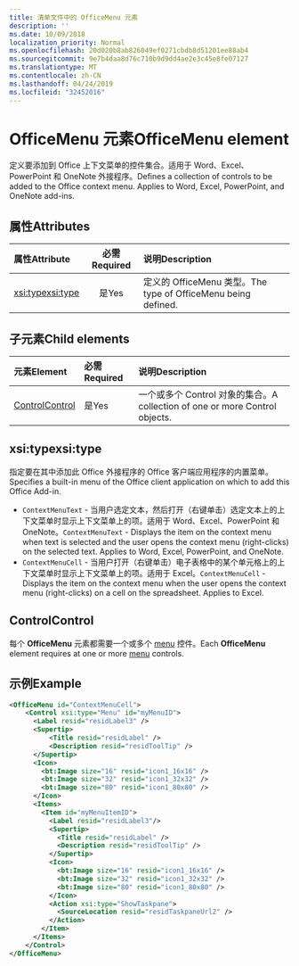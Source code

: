 ```yaml
---
title: 清单文件中的 OfficeMenu 元素
description: ''
ms.date: 10/09/2018
localization_priority: Normal
ms.openlocfilehash: 20d020b8ab826049ef0271cbdb8d51201ee88ab4
ms.sourcegitcommit: 9e7b4daa8d76c710b9d9dd4ae2e3c45e8fe07127
ms.translationtype: MT
ms.contentlocale: zh-CN
ms.lasthandoff: 04/24/2019
ms.locfileid: "32452016"
---
```

# <a name="officemenu-element"></a><span data-ttu-id="d635f-102">OfficeMenu 元素</span><span class="sxs-lookup"><span data-stu-id="d635f-102">OfficeMenu element</span></span>

<span data-ttu-id="d635f-p101">定义要添加到 Office 上下文菜单的控件集合。适用于 Word、Excel、PowerPoint 和 OneNote 外接程序。</span><span class="sxs-lookup"><span data-stu-id="d635f-p101">Defines a collection of controls to be added to the Office context menu. Applies to Word, Excel, PowerPoint, and OneNote add-ins.</span></span>

## <a name="attributes"></a><span data-ttu-id="d635f-105">属性</span><span class="sxs-lookup"><span data-stu-id="d635f-105">Attributes</span></span>

| <span data-ttu-id="d635f-106">属性</span><span class="sxs-lookup"><span data-stu-id="d635f-106">Attribute</span></span>            | <span data-ttu-id="d635f-107">必需</span><span class="sxs-lookup"><span data-stu-id="d635f-107">Required</span></span> | <span data-ttu-id="d635f-108">说明</span><span class="sxs-lookup"><span data-stu-id="d635f-108">Description</span></span>                          |
|:---------------------|:--------:|:-------------------------------------|
| [<span data-ttu-id="d635f-109">xsi:type</span><span class="sxs-lookup"><span data-stu-id="d635f-109">xsi:type</span></span>](#xsitype) | <span data-ttu-id="d635f-110">是</span><span class="sxs-lookup"><span data-stu-id="d635f-110">Yes</span></span>      | <span data-ttu-id="d635f-111">定义的 OfficeMenu 类型。</span><span class="sxs-lookup"><span data-stu-id="d635f-111">The type of OfficeMenu being defined.</span></span>|

## <a name="child-elements"></a><span data-ttu-id="d635f-112">子元素</span><span class="sxs-lookup"><span data-stu-id="d635f-112">Child elements</span></span>

|  <span data-ttu-id="d635f-113">元素</span><span class="sxs-lookup"><span data-stu-id="d635f-113">Element</span></span> |  <span data-ttu-id="d635f-114">必需</span><span class="sxs-lookup"><span data-stu-id="d635f-114">Required</span></span>  |  <span data-ttu-id="d635f-115">说明</span><span class="sxs-lookup"><span data-stu-id="d635f-115">Description</span></span>  |
|:-----|:-----|:-----|
|  [<span data-ttu-id="d635f-116">Control</span><span class="sxs-lookup"><span data-stu-id="d635f-116">Control</span></span>](#control)    | <span data-ttu-id="d635f-117">是</span><span class="sxs-lookup"><span data-stu-id="d635f-117">Yes</span></span> |  <span data-ttu-id="d635f-118">一个或多个 Control 对象的集合。</span><span class="sxs-lookup"><span data-stu-id="d635f-118">A collection of one or more Control objects.</span></span>  |

## <a name="xsitype"></a><span data-ttu-id="d635f-119">xsi:type</span><span class="sxs-lookup"><span data-stu-id="d635f-119">xsi:type</span></span>

<span data-ttu-id="d635f-120">指定要在其中添加此 Office 外接程序的 Office 客户端应用程序的内置菜单。</span><span class="sxs-lookup"><span data-stu-id="d635f-120">Specifies a built-in menu of the Office client application on which to add this Office Add-in.</span></span>

- <span data-ttu-id="d635f-p102">`ContextMenuText` -  当用户选定文本，然后打开（右键单击）选定文本上的上下文菜单时显示上下文菜单上的项。适用于 Word、Excel、PowerPoint 和 OneNote。</span><span class="sxs-lookup"><span data-stu-id="d635f-p102">`ContextMenuText` -  Displays the item on the context menu when text is selected and the user opens the context menu (right-clicks) on the selected text. Applies to Word, Excel, PowerPoint, and OneNote.</span></span>
- <span data-ttu-id="d635f-p103">`ContextMenuCell` -  当用户打开（右键单击）电子表格中的某个单元格上的上下文菜单时显示上下文菜单上的项。适用于 Excel。</span><span class="sxs-lookup"><span data-stu-id="d635f-p103">`ContextMenuCell` -  Displays the item on the context menu when the user opens the context menu (right-clicks) on a cell on the spreadsheet. Applies to Excel.</span></span> 

## <a name="control"></a><span data-ttu-id="d635f-125">Control</span><span class="sxs-lookup"><span data-stu-id="d635f-125">Control</span></span>

<span data-ttu-id="d635f-126">每个 **OfficeMenu** 元素都需要一个或多个 [menu](control.md#menu-dropdown-button-controls) 控件。</span><span class="sxs-lookup"><span data-stu-id="d635f-126">Each **OfficeMenu** element requires at one or more [menu](control.md#menu-dropdown-button-controls) controls.</span></span> 

## <a name="example"></a><span data-ttu-id="d635f-127">示例</span><span class="sxs-lookup"><span data-stu-id="d635f-127">Example</span></span>

```xml
<OfficeMenu id="ContextMenuCell">
    <Control xsi:type="Menu" id="myMenuID">
      <Label resid="residLabel3" />
      <Supertip>
          <Title resid="residLabel" />
          <Description resid="residToolTip" />
      </Supertip>   
      <Icon>
        <bt:Image size="16" resid="icon1_16x16" />
        <bt:Image size="32" resid="icon1_32x32" />
        <bt:Image size="80" resid="icon1_80x80" />
      </Icon>    
      <Items>
        <Item id="myMenuItemID">
          <Label resid="residLabel3"/>
          <Supertip>
            <Title resid="residLabel" />
            <Description resid="residToolTip" />
          </Supertip>
          <Icon>
            <bt:Image size="16" resid="icon1_16x16" />
            <bt:Image size="32" resid="icon1_32x32" />
            <bt:Image size="80" resid="icon1_80x80" />
          </Icon>    
          <Action xsi:type="ShowTaskpane">
            <SourceLocation resid="residTaskpaneUrl2" />    
          </Action>    
        </Item>
      </Items>
    </Control>   
</OfficeMenu>
```
